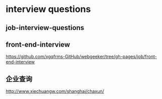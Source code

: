 # interview questions  


## job-interview-questions 

## front-end-interview  
https://github.com/xgqfrms-GitHub/webgeeker/tree/gh-pages/job/front-end-interview  


## 企业查询  
http://www.xiechuangw.com/shanghai/chaxun/  


